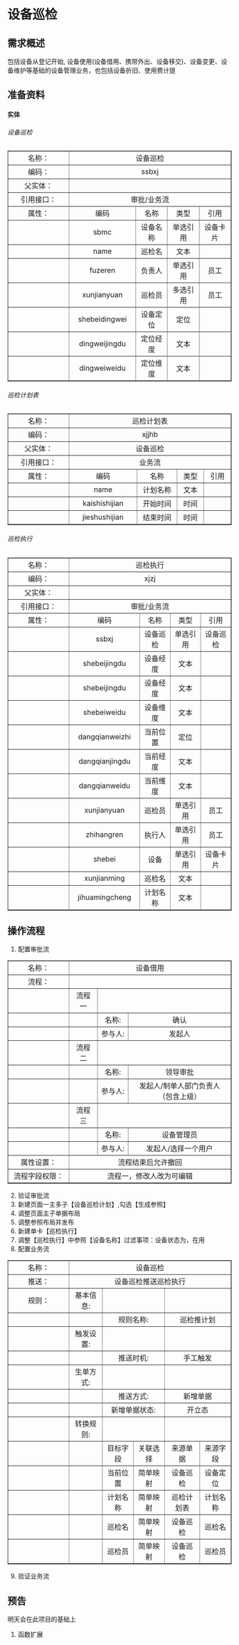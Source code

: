 # 设备巡检

## 需求概述

包括设备从登记开始,
设备使用(设备借用、携带外出、设备移交)、设备变更、设备维护等基础的设备管理业务，也包括设备折旧、使用费计提


## 准备资料

#### 实体

###### 设备巡检

<table border="1" cellpadding="3" cellspaing="3">
    <tr align="center">
        <td width="120px">名称：</td>
        <td width="500px" colspan="4">设备巡检</td>
    </tr>
    <tr align="center">
        <td>编码：</td>
        <td colspan="4">ssbxj</td>
    </tr>
    <tr align="center">
        <td>父实体：</td>
        <td colspan="4"></td>
    </tr>
    <tr align="center">
        <td>引用接口：</td>
        <td colspan="4">审批/业务流</td>
    </tr>
    <tr align="center">
        <td>属性：</td>
        <td>编码</td>
        <td>名称</td>
        <td>类型</td>
        <td>引用</td>
    </tr>
    <tr align="center">
        <td></td>
        <td>sbmc</td>
        <td>设备名称</td>
        <td>单选引用</td>
        <td>设备卡片</td>
    </tr>
    <tr align="center">
        <td></td>
        <td>name</td>
        <td>巡检名</td>
        <td>文本</td>
        <td></td>
    </tr>
    <tr align="center">
        <td></td>
        <td>fuzeren</td>
        <td>负责人</td>
        <td>单选引用</td>
        <td>员工</td>
    </tr>
    <tr align="center">
        <td></td>
        <td>xunjianyuan</td>
        <td>巡检员</td>
        <td>多选引用</td>
        <td>员工</td>
    </tr>
    <tr align="center">
        <td></td>
        <td>shebeidingwei</td>
        <td>设备定位</td>
        <td>定位</td>
        <td></td>
    </tr>
    <tr align="center">
        <td></td>
        <td>dingweijingdu</td>
        <td>定位经度</td>
        <td>文本</td>
        <td></td>
    </tr>
    <tr align="center">
        <td></td>
        <td>dingweiweidu</td>
        <td>定位维度</td>
        <td>文本</td>
        <td></td>
    </tr>
</table>

###### 巡检计划表

<table border="1" cellpadding="3" cellspaing="3">
    <tr align="center">
        <td width="120px">名称：</td>
        <td width="500px" colspan="4">巡检计划表</td>
    </tr>
    <tr align="center">
        <td>编码：</td>
        <td colspan="4">xjjhb</td>
    </tr>
    <tr align="center">
        <td>父实体：</td>
        <td colspan="4">设备巡检</td>
    </tr>
    <tr align="center">
        <td>引用接口：</td>
        <td colspan="4">业务流</td>
    </tr>
    <tr align="center">
        <td>属性：</td>
        <td>编码</td>
        <td>名称</td>
        <td>类型</td>
        <td>引用</td>
    </tr>
    <tr align="center">
        <td></td>
        <td>name</td>
        <td>计划名称</td>
        <td>文本</td>
        <td></td>
    </tr>
    <tr align="center">
        <td></td>
        <td>kaishishijian</td>
        <td>开始时间</td>
        <td>时间</td>
        <td></td>
    </tr>
    <tr align="center">
        <td></td>
        <td>jieshushijian</td>
        <td>结束时间</td>
        <td>时间</td>
        <td></td>
    </tr>
</table>

###### 巡检执行

<table border="1" cellpadding="3" cellspaing="3">
    <tr align="center">
        <td width="120px">名称：</td>
        <td width="500px" colspan="4">巡检执行</td>
    </tr>
    <tr align="center">
        <td>编码：</td>
        <td colspan="4">xjzj</td>
    </tr>
    <tr align="center">
        <td>父实体：</td>
        <td colspan="4"></td>
    </tr>
    <tr align="center">
        <td>引用接口：</td>
        <td colspan="4">审批/业务流</td>
    </tr>
    <tr align="center">
        <td>属性：</td>
        <td>编码</td>
        <td>名称</td>
        <td>类型</td>
        <td>引用</td>
    </tr>
    <tr align="center">
        <td></td>
        <td>ssbxj</td>
        <td>设备巡检</td>
        <td>单选引用</td>
        <td>设备巡检</td>
    </tr>
    <tr align="center">
        <td></td>
        <td>shebeijingdu</td>
        <td>设备经度</td>
        <td>文本</td>
        <td></td>
    </tr>
    <tr align="center">
        <td></td>
        <td>shebeijingdu</td>
        <td>设备经度</td>
        <td>文本</td>
        <td></td>
    </tr>
    <tr align="center">
        <td></td>
        <td>shebeiweidu</td>
        <td>设备维度</td>
        <td>文本</td>
        <td></td>
    </tr>
    <tr align="center">
        <td></td>
        <td>dangqianweizhi</td>
        <td>当前位置</td>
        <td>定位</td>
        <td></td>
    </tr>
    <tr align="center">
        <td></td>
        <td>dangqianjingdu</td>
        <td>当前经度</td>
        <td>文本</td>
        <td></td>
    </tr>
    <tr align="center">
        <td></td>
        <td>dangqianweidu</td>
        <td>当前维度</td>
        <td>文本</td>
        <td></td>
    </tr>
    <tr align="center">
        <td></td>
        <td>xunjianyuan</td>
        <td>巡检员</td>
        <td>单选引用</td>
        <td>员工</td>
    </tr>
    <tr align="center">
        <td></td>
        <td>zhihangren</td>
        <td>执行人</td>
        <td>单选引用</td>
        <td>员工</td>
    </tr>
    <tr align="center">
        <td></td>
        <td>shebei</td>
        <td>设备</td>
        <td>单选引用</td>
        <td>设备卡片</td>
    </tr>
    <tr align="center">
        <td></td>
        <td>xunjianming</td>
        <td>巡检名</td>
        <td>文本</td>
        <td></td>
    </tr>
    <tr align="center">
        <td></td>
        <td>jihuamingcheng</td>
        <td>计划名称</td>
        <td>文本</td>
        <td></td>
    </tr>
</table>

## 操作流程

1. 配置审批流

<table border="1" cellpadding="3" cellspaing="3">
    <tr align="center">
        <td width="120px">名称：</td>
        <td width="700px" colspan="3">设备借用</td>
    </tr>
    <tr align="center">
        <td>流程：</td>
        <td colspan="3"></td>
    </tr>
    <tr align="center">
        <td></td>
        <td>流程一</td>
        <td colspan="2"></td>
    </tr>
    <tr align="center">
        <td></td>
        <td></td>
        <td>名称:</td>
        <td>确认</td>
    </tr>
    <tr align="center">
        <td></td>
        <td></td>
        <td>参与人:</td>
        <td>发起人</td>
    </tr>
    <tr align="center">
        <td></td>
        <td>流程二</td>
        <td colspan="2"></td>
    </tr>
    <tr align="center">
        <td></td>
        <td></td>
        <td>名称:</td>
        <td>领导审批</td>
    </tr>
    <tr align="center">
        <td></td>
        <td></td>
        <td>参与人:</td>
        <td>发起人/制单人部门负责人（包含上级）</td>
    </tr>
    <tr align="center">
        <td></td>
        <td>流程三</td>
        <td colspan="2"></td>
    </tr>
    <tr align="center">
        <td></td>
        <td></td>
        <td>名称:</td>
        <td>设备管理员</td>
    </tr>
    <tr align="center">
        <td></td>
        <td></td>
        <td>参与人:</td>
        <td>发起人/选择一个用户</td>
    </tr>
    <tr align="center">
        <td>属性设置：</td>
        <td colspan="3">流程结束后允许撤回</td>
    </tr>
    <tr align="center">
        <td>流程字段权限：</td>
        <td colspan="3">流程一，修改人改为可编辑</td>
    </tr>
</table>

2. 验证审批流
3. 新建页面一主多子【设备巡检计划】,勾选【生成参照】
4. 调整页面主子单据布局
5. 调整参照布局并发布
6. 新建单卡【巡检执行】
7. 调整【巡检执行】中参照【设备名称】过滤事项：设备状态为，在用
8. 配置业务流
<table border="1" cellpadding="3" cellspaing="3">
    <tr align="center">
        <td width="120px">名称：</td>
        <td width="700px" colspan="5">设备巡检</td>
    </tr>
    <tr align="center">
        <td>推送：</td>
        <td colspan="5">设备巡检推送巡检执行</td>
    </tr>
    <tr align="center">
        <td>规则：</td>
        <td>基本信息:</td>
        <td colspan="2"></td>
        <td colspan="2"></td>
    </tr>
    <tr align="center">
        <td></td>
        <td></td>
        <td colspan="2">规则名称:</td>
        <td colspan="2">巡检推计划</td>
    </tr>
    <tr align="center">
        <td></td>
        <td>触发设置:</td>
        <td colspan="2"></td>
        <td colspan="2"></td>
    </tr>
    <tr align="center">
        <td></td>
        <td></td>
        <td colspan="2">推送时机:</td>
        <td colspan="2">手工触发</td>
    </tr>
    <tr align="center">
        <td></td>
        <td>生单方式:</td>
        <td colspan="2"></td>
        <td colspan="2"></td>
    </tr>
    <tr align="center">
        <td></td>
        <td></td>
        <td colspan="2">推送方式:</td>
        <td colspan="2">新增单据</td>
    </tr>
    <tr align="center">
        <td></td>
        <td></td>
        <td colspan="2">新增单据状态:</td>
        <td colspan="2">开立态</td>
    </tr>
    <tr align="center">
        <td></td>
        <td>转换规则:</td>
        <td colspan="2"></td>
        <td colspan="2"></td>
    </tr>
    <tr align="center">
        <td></td>
        <td></td>
        <td>目标字段</td>
        <td>关联选择</td>
        <td>来源单据</td>
        <td>来源字段</td>
    </tr>
    <tr align="center">
        <td></td>
        <td></td>
        <td>当前位置</td>
        <td>简单映射</td>
        <td>设备巡检</td>
        <td>设备定位</td>
    </tr>
    <tr align="center">
        <td></td>
        <td></td>
        <td>计划名称</td>
        <td>简单映射</td>
        <td>巡检计划表</td>
        <td>计划名称</td>
    </tr>
    <tr align="center">
        <td></td>
        <td></td>
        <td>巡检名</td>
        <td>简单映射</td>
        <td>设备巡检</td>
        <td>巡检名</td>
    </tr>
    <tr align="center">
        <td></td>
        <td></td>
        <td>巡检员</td>
        <td>简单映射</td>
        <td>设备巡检</td>
        <td>巡检员</td>
    </tr>
</table>

9. 验证业务流

## 预告

明天会在此项目的基础上
1. 函数扩展